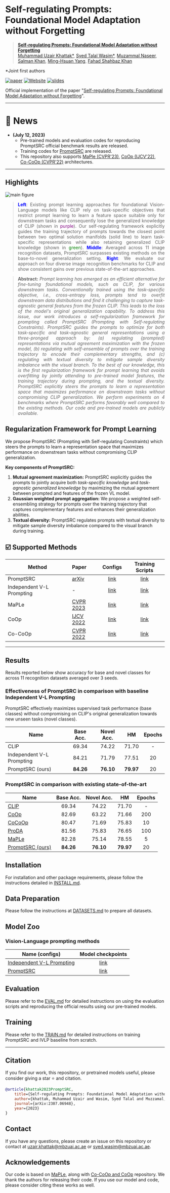 # Self-regulating Prompts: Foundational Model Adaptation without Forgetting



> [**Self-regulating Prompts: Foundational Model Adaptation without Forgetting**](https://arxiv.org/abs/2307.06948)<br>
> [Muhammad Uzair Khattak*](https://muzairkhattak.github.io/), [Syed Talal Wasim*](https://talalwasim.github.io), [Muzammal Naseer](https://scholar.google.com/citations?user=tM9xKA8AAAAJ&hl=en&oi=ao), [Salman Khan](https://salman-h-khan.github.io/), [Ming-Hsuan Yang](http://faculty.ucmerced.edu/mhyang/), [Fahad Shahbaz Khan](https://scholar.google.es/citations?user=zvaeYnUAAAAJ&hl=en)

*Joint first authors

[![paper](https://img.shields.io/badge/arXiv-Paper-<COLOR>.svg)](https://arxiv.org/abs/2307.06948)
[![Website](https://img.shields.io/badge/Project-Website-87CEEB)](https://muzairkhattak.github.io/PromptSRC/)
[![slides](https://img.shields.io/badge/Presentation-Slides-B762C1)](https://drive.google.com/file/d/1d14q8hhAl6qGsiPYpNIVfShMCulVJSUa/view?usp=sharing)


Official implementation of the paper "[Self-regulating Prompts: Foundational Model Adaptation without Forgetting](https://arxiv.org/abs/2307.06948)".

<hr />

# :rocket: News
* **(July 12, 2023)** 
  * Pre-trained models and evaluation codes for reproducing PromptSRC official benchmark results are released.
  * Training codes for [PromptSRC](configs/trainers/PromptSRC) are released.
  * This repository also supports [MaPle (CVPR'23)](configs/trainers/MaPLe),
[CoOp (IJCV'22)](configs/trainers/CoOp), [Co-CoOp (CVPR'22)](configs/trainers/CoCoOp) 
architectures.
<hr />

## Highlights

![main figure](docs/main_figure.png)
> <p align="justify"> <b> <span style="color: blue;">Left</span></b>:
> Existing prompt learning approaches for foundational Vision-Language models like CLIP rely on task-specific objectives that restrict
> prompt learning to learn a feature space suitable only for downstream tasks and 
> consequently lose the generalized knowledge of CLIP (shown in <span style="color: purple;">purple</span></b>). 
> Our self-regulating framework explicitly guides the training trajectory of prompts
> towards the closest point between two optimal solution manifolds (solid line) to 
> learn task-specific representations while also retaining generalized CLIP knowledge
> (shown in <span style="color: green;">green</span>). <b><span style="color: blue;">Middle</span></b>: Averaged 
> across 11 image recognition datasets, PromptSRC surpasses existing methods on the
> base-to-novel generalization setting. <b><span style="color: blue;">Right</span></b>: We evaluate
> our approach on four diverse image recognition benchmarks for CLIP and show 
> consistent gains over previous state-of-the-art approaches. </p>





> **<p align="justify"> Abstract:** *Prompt learning has emerged as an efficient alternative 
> for fine-tuning foundational models, such as CLIP, for various downstream tasks.
> Conventionally trained using the task-specific objective, i.e., cross-entropy loss, 
> prompts tend to overfit downstream data distributions and find it challenging to capture
> task-agnostic general features from the frozen CLIP. This leads to the loss of the model's 
> original generalization capability. To address this issue, our work introduces a 
> self-regularization framework for prompting called PromptSRC (Prompting with Self-regulating 
> Constraints). PromptSRC guides the prompts to optimize for both task-specific and task-agnostic
> general representations using a three-pronged approach by: (a) regulating {prompted}
> representations via mutual agreement maximization with the frozen model, (b) regulating 
> with self-ensemble of prompts over the training trajectory to encode their complementary
> strengths, and (c) regulating with textual diversity to mitigate sample diversity imbalance
> with the visual branch. To the best of our knowledge, this is the first regularization 
> framework for prompt learning that avoids overfitting by jointly attending to pre-trained
> model features, the training trajectory during prompting, and the textual diversity. 
> PromptSRC explicitly steers the prompts to learn a representation space that maximizes
> performance on downstream tasks without compromising CLIP generalization. We perform
> experiments on 4 benchmarks where PromptSRC performs favorably well compared
> to the existing methods. Our code and pre-trained models are publicly available.* </p>

## Regularization Framework for Prompt Learning

We propose PromptSRC (Prompting with Self-regulating Constraints) which steers the prompts to learn a representation space that maximizes performance on downstream tasks without compromising CLIP generalization.

**Key components of PromptSRC:**
1) **Mutual agreement maximization:** PromptSRC explicitly guides the prompts to jointly acquire both <i>task-specific knowledge</i> and <i>task-agnostic generalized knowledge</i> by maximizing the mutual agreement between prompted and features of the frozen VL model.
2) **Gaussian weighted prompt aggregation:** We propose a weighted self-ensembling strategy for prompts over the training trajectory that captures complementary features and enhances their generalization abilities.
3) **Textual diversity:** PromptSRC regulates prompts with textual diversity to mitigate sample diversity imbalance compared to the visual branch during training.


## :ballot_box_with_check: Supported Methods

| Method                    | Paper                                         |                             Configs                             |        Training Scripts         |
|---------------------------|:----------------------------------------------|:---------------------------------------------------------------:|:-------------------------------:|
| PromptSRC                 | [arXiv](https://arxiv.org/abs/2307.06948)                                     |                    [link](configs/trainers/PromptSRC/)                    |    [link](scripts/promptsrc)    |
| Independent V-L Prompting | -                                             | [link](configs/trainers/IVLP/) | [link](scripts/independent-vlp) |
  | MaPLe                     | [CVPR 2023](https://arxiv.org/abs/2210.03117) |                  [link](configs/trainers/CoOp)                  |      [link](scripts/maple)      |
| CoOp                      | [IJCV 2022](https://arxiv.org/abs/2109.01134) |                  [link](configs/trainers/CoOp)                  |      [link](scripts/coop)       |
| Co-CoOp                   | [CVPR 2022](https://arxiv.org/abs/2203.05557) |                 [link](configs/trainers/CoCoOp)                 |     [link](scripts/cocoop)      |

<hr />

## Results
Results reported below show accuracy for base and novel classes for across 11 recognition datasets averaged over 3 seeds.


### Effectiveness of PromptSRC in comparison with baseline Independent V-L Prompting
PromptSRC effectively maximizes supervised task performance (base classes) without compromising on CLIP's original generalization towards new unseen tasks (novel classes).

| Name                                                                            | Base Acc. | Novel Acc. |    HM     | Epochs |  
|---------------------------------------------------------------------------------|:---------:|:----------:|:---------:|:------:|
| CLIP  |   69.34   |   74.22    |   71.70   |   -    |  
| Independent V-L Prompting |   84.21   |   71.79    |   77.51   |   20   | 
| PromptSRC (ours) | **84.26** | **76.10**  | **79.97** |   20   | 



### PromptSRC in comparison with existing state-of-the-art

| Name                                       | Base Acc. | Novel Acc. |    HM     | Epochs | 
|--------------------------------------------|:---------:|:----------:|:---------:|:------:|
| [CLIP](https://arxiv.org/abs/2103.00020)   |   69.34   |   74.22    |   71.70   |   -    |  
| [CoOp](https://arxiv.org/abs/2109.01134)   |   82.69   |   63.22    |   71.66   |  200   | 
| [CoCoOp](https://arxiv.org/abs/2203.05557) |   80.47   |   71.69    |   75.83   |   10   | 
| [ProDA](https://arxiv.org/abs/2205.03340)  |   81.56   |   75.83    |   76.65   |  100   | 
| [MaPLe](https://arxiv.org/abs/2210.03117)                           |   82.28   | 75.14  | 78.55 |   5    |
| [PromptSRC (ours)](https://arxiv.org/abs/2307.06948)                       | **84.26** | **76.10**  | **79.97** |   20   |  

## Installation 
For installation and other package requirements, please follow the instructions detailed in [INSTALL.md](docs/INSTALL.md). 

## Data Preparation
Please follow the instructions at [DATASETS.md](docs/DATASETS.md) to prepare all datasets.

## Model Zoo

### Vision-Language prompting methods
| Name  (configs)                                                                       |                                                             Model checkpoints                                                             |
|---------------------------------------------------------------------------------------|:-----------------------------------------------------------------------------------------------------------------------------------------:|
| [Independent V-L Prompting](configs/trainers/IVLP/vit_b16_c2_ep20_batch4_4+4ctx.yaml) | [link](https://mbzuaiac-my.sharepoint.com/:f:/g/personal/syed_wasim_mbzuai_ac_ae/EuIwh-yMh_JBqB2Y_o8Jl14BPDKDRHC0JBPE1BugIeZiSQ?e=AJ8MhY) |
| [PromptSRC](configs/trainers/PromptSRC/vit_b16_c2_ep20_batch4_4+4ctx.yaml)            | [link](https://mbzuaiac-my.sharepoint.com/:f:/g/personal/syed_wasim_mbzuai_ac_ae/EqFXPs2Zl9pKp39w3SqlR7QBDACTv-AgCXH6_cGflrUFwg?e=l33EBA) |


## Evaluation 
Please refer to the [EVAL.md](docs/EVAL.md) for detailed instructions on using the evaluation scripts and reproducing the official results using our pre-trained models.

## Training 
Please refer to the [TRAIN.md](docs/TRAIN.md) for detailed instructions on training PromptSRC and IVLP baseline from scratch.


<hr />

## Citation
If you find our work, this repository, or pretrained models useful, please consider giving a star :star: and citation.
```bibtex
@article{khattak2023PromptSRC,
    title={Self-regulating Prompts: Foundational Model Adaptation without Forgetting},
    author={khattak, Muhammad Uzair and Wasim, Syed Talal and Muzzamal, Naseer and Khan, Salman and Yang, Ming-Hsuan and Khan, Fahad Shahbaz},
    journal={arXiv:2307.06948},
    year={2023}
}
```

## Contact
If you have any questions, please create an issue on this repository or contact at uzair.khattak@mbzuai.ac.ae or syed.wasim@mbzuai.ac.ae.


## Acknowledgements

Our code is based on [MaPLe](https://github.com/muzairkhattak/multimodal-prompt-learning), along with [Co-CoOp and CoOp](https://github.com/KaiyangZhou/CoOp) repository. We thank the authors for releasing their code. If you use our model and code, please consider citing these works as well.

